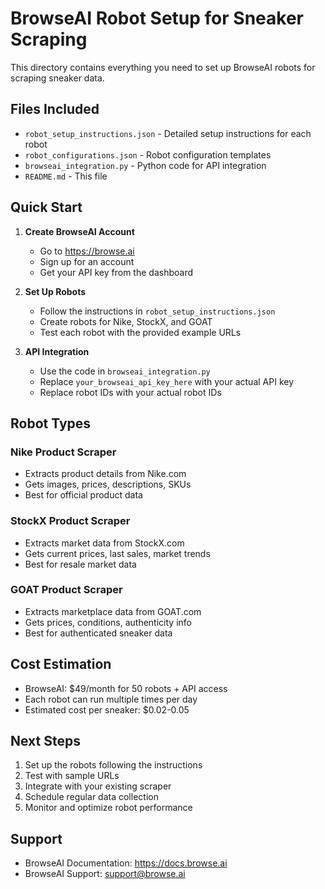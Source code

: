 # BrowseAI Robot Setup for Sneaker Scraping

This directory contains everything you need to set up BrowseAI robots for scraping sneaker data.

## Files Included

- `robot_setup_instructions.json` - Detailed setup instructions for each robot
- `robot_configurations.json` - Robot configuration templates
- `browseai_integration.py` - Python code for API integration
- `README.md` - This file

## Quick Start

1. **Create BrowseAI Account**
   - Go to https://browse.ai
   - Sign up for an account
   - Get your API key from the dashboard

2. **Set Up Robots**
   - Follow the instructions in `robot_setup_instructions.json`
   - Create robots for Nike, StockX, and GOAT
   - Test each robot with the provided example URLs

3. **API Integration**
   - Use the code in `browseai_integration.py`
   - Replace `your_browseai_api_key_here` with your actual API key
   - Replace robot IDs with your actual robot IDs

## Robot Types

### Nike Product Scraper
- Extracts product details from Nike.com
- Gets images, prices, descriptions, SKUs
- Best for official product data

### StockX Product Scraper  
- Extracts market data from StockX.com
- Gets current prices, last sales, market trends
- Best for resale market data

### GOAT Product Scraper
- Extracts marketplace data from GOAT.com
- Gets prices, conditions, authenticity info
- Best for authenticated sneaker data

## Cost Estimation

- BrowseAI: $49/month for 50 robots + API access
- Each robot can run multiple times per day
- Estimated cost per sneaker: $0.02-0.05

## Next Steps

1. Set up the robots following the instructions
2. Test with sample URLs
3. Integrate with your existing scraper
4. Schedule regular data collection
5. Monitor and optimize robot performance

## Support

- BrowseAI Documentation: https://docs.browse.ai
- BrowseAI Support: support@browse.ai
